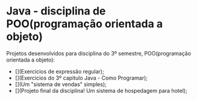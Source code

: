 # Java - disciplina de POO(programação orientada a objeto)

Projetos desenvolvidos para disciplina do 3º semestre, POO(programação orientada a objeto):
* [](Exercicios de expressão regular);
* [](Exercicios do 3º capitulo Java - Como Programar);
* [](Um "sistema de vendas" simples);
* [](Projeto final da disciplina! Um sistema de hospedagem para hotel);